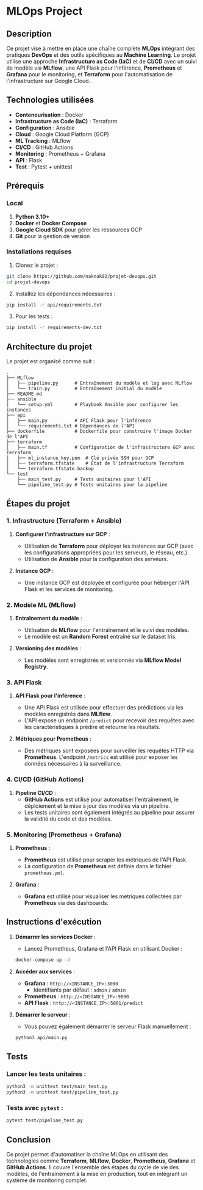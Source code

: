 
# MLOps Project

## Description

Ce projet vise à mettre en place une chaîne complète **MLOps** intégrant des pratiques **DevOps** et des outils spécifiques au **Machine Learning**. Le projet utilise une approche **Infrastructure as Code (IaC)** et de **CI/CD** avec un suivi de modèle via **MLflow**, une API Flask pour l'inférence, **Prometheus** et **Grafana** pour le monitoring, et **Terraform** pour l'automatisation de l'infrastructure sur Google Cloud.

## Technologies utilisées

- **Conteneurisation** : Docker
- **Infrastructure as Code (IaC)** : Terraform
- **Configuration** : Ansible
- **Cloud** : Google Cloud Platform (GCP)
- **ML Tracking** : MLflow
- **CI/CD** : GitHub Actions
- **Monitoring** : Prometheus + Grafana
- **API** : Flask
- **Test** : Pytest + unittest

## Prérequis

### Local

1. **Python 3.10+**
2. **Docker** et **Docker Compose**
3. **Google Cloud SDK** pour gérer les ressources GCP
4. **Git** pour la gestion de version

### Installations requises

1. Clonez le projet :

```bash
git clone https://github.com/naknak92/projet-devops.git
cd projet-devops
```

2. Installez les dépendances nécessaires :

```bash
pip install -r api/requirements.txt
```

3. Pour les tests :

```bash
pip install -r requirements-dev.txt
```

## Architecture du projet

Le projet est organisé comme suit :

```
.
├── MLflow
│   ├── pipeline.py      # Entraînement du modèle et log avec MLflow
│   └── train.py         # Entraînement initial du modèle
├── README.md
├── ansible
│   └── setup.yml        # Playbook Ansible pour configurer les instances
├── api
│   ├── main.py          # API Flask pour l'inférence
│   └── requirements.txt # Dépendances de l'API
├── dockerfile           # Dockerfile pour construire l'image Docker de l'API
├── terraform
│   ├── main.tf          # Configuration de l'infrastructure GCP avec Terraform
│   ├── ml_instance_key.pem  # Clé privée SSH pour GCP
│   ├── terraform.tfstate    # État de l'infrastructure Terraform
│   └── terraform.tfstate.backup
└── test
    ├── main_test.py     # Tests unitaires pour l'API
    └── pipeline_test.py # Tests unitaires pour la pipeline
```

## Étapes du projet

### 1. **Infrastructure (Terraform + Ansible)**

1. **Configurer l'infrastructure sur GCP** :
   - Utilisation de **Terraform** pour déployer les instances sur GCP (avec les configurations appropriées pour les serveurs, le réseau, etc.).
   - Utilisation de **Ansible** pour la configuration des serveurs.

2. **Instance GCP** :
   - Une instance GCP est déployée et configurée pour héberger l'API Flask et les services de monitoring.

### 2. **Modèle ML (MLflow)**

1. **Entraînement du modèle** :
   - Utilisation de **MLflow** pour l'entraînement et le suivi des modèles.
   - Le modèle est un **Random Forest** entraîné sur le dataset Iris.
   
2. **Versioning des modèles** :
   - Les modèles sont enregistrés et versionnés via **MLflow Model Registry**.

### 3. **API Flask**

1. **API Flask pour l'inférence** :
   - Une API Flask est utilisée pour effectuer des prédictions via les modèles enregistrés dans **MLflow**.
   - L'API expose un endpoint `/predict` pour recevoir des requêtes avec les caractéristiques à prédire et retourne les résultats.

2. **Métriques pour Prometheus** :
   - Des métriques sont exposées pour surveiller les requêtes HTTP via **Prometheus**. L'endpoint `/metrics` est utilisé pour exposer les données nécessaires à la surveillance.

### 4. **CI/CD (GitHub Actions)**

1. **Pipeline CI/CD** :
   - **GitHub Actions** est utilisé pour automatiser l'entraînement, le déploiement et la mise à jour des modèles via un pipeline.
   - Les tests unitaires sont également intégrés au pipeline pour assurer la validité du code et des modèles.

### 5. **Monitoring (Prometheus + Grafana)**

1. **Prometheus** :
   - **Prometheus** est utilisé pour scraper les métriques de l'API Flask.
   - La configuration de **Prometheus** est définie dans le fichier `prometheus.yml`.

2. **Grafana** :
   - **Grafana** est utilisé pour visualiser les métriques collectées par **Prometheus** via des dashboards.

## Instructions d'exécution

1. **Démarrer les services Docker** :
   - Lancez Prometheus, Grafana et l'API Flask en utilisant Docker :
   
   ```bash
   docker-compose up -d
   ```

2. **Accéder aux services** :
   - **Grafana** : `http://<INSTANCE_IP>:3000`
     - Identifiants par défaut : `admin` / `admin`
   - **Prometheus** : `http://<INSTANCE_IP>:9090`
   - **API Flask** : `http://<INSTANCE_IP>:5001/predict`

3. **Démarrer le serveur** :
   - Vous pouvez également démarrer le serveur Flask manuellement :
   
   ```bash
   python3 api/main.py
   ```

## Tests

### Lancer les tests unitaires :

```bash
python3 -m unittest test/main_test.py
python3 -m unittest test/pipeline_test.py
```

### Tests avec `pytest` :

```bash
pytest test/pipeline_test.py
```

## Conclusion

Ce projet permet d'automatiser la chaîne MLOps en utilisant des technologies comme **Terraform**, **MLflow**, **Docker**, **Prometheus**, **Grafana** et **GitHub Actions**. Il couvre l'ensemble des étapes du cycle de vie des modèles, de l'entraînement à la mise en production, tout en intégrant un système de monitoring complet.
